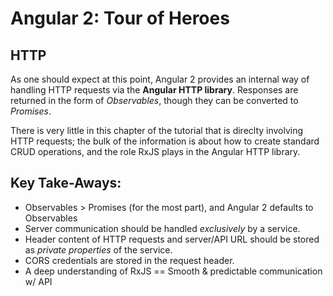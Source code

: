 # Angular 2: Tour of Heroes

## HTTP

As one should expect at this point, Angular 2 provides an internal way of handling
  HTTP requests via the **Angular HTTP library**. Responses are returned in the form
  of _Observables_, though they can be converted to _Promises_.

There is very little in this chapter of the tutorial that is direclty involving HTTP
  requests; the bulk of the information is about how to create standard CRUD operations,
  and the role RxJS plays in the Angular HTTP library.

## Key Take-Aways:

- Observables > Promises (for the most part), and Angular 2 defaults to Observables
- Server communication should be handled _exclusively_ by a service.
- Header content of HTTP requests and server/API URL should be stored
  as _private properties_ of the service.
- CORS credentials are stored in the request header.
- A deep understanding of RxJS == Smooth & predictable communication w/ API